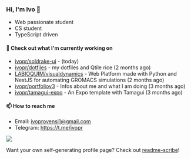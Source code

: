### Hi, I'm Ivo 👋

* Web passionate student
* CS student
* TypeScript driven

#### 👷 Check out what I'm currently working on

- [ivopr/soldrake-ui](https://github.com/ivopr/soldrake-ui) -  (today)
- [ivopr/dotfiles](https://github.com/ivopr/dotfiles) - my dotfiles and Qtile rice (2 months ago)
- [LABIOQUIM/visualdynamics](https://github.com/LABIOQUIM/visualdynamics) - Web Platform made with Python and NextJS for automating GROMACS simulations (2 months ago)
- [ivopr/portfoliov3](https://github.com/ivopr/portfoliov3) - Infos about me and what I am doing (3 months ago)
- [ivopr/tamagui-expo](https://github.com/ivopr/tamagui-expo) - An Expo template with Tamagui (3 months ago)

#### 📫 How to reach me

- Email: [ivoprovensi1@gmail.com](mailto://ivoprovensi1@gmail.com)
- Telegram: https://t.me/ivopr

![](https://github-readme-stats.vercel.app/api/top-langs/?username=ivopr&langs_count=10&layout=compact&theme=react&hide_border=true&bg_color=0D1117&title_color=5ce1e6&icon_color=5ce1e6)

Want your own self-generating profile page? Check out [readme-scribe](https://github.com/muesli/readme-scribe)!
